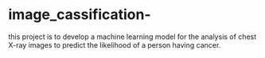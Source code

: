 # image_cassification-
this project is to develop a machine learning model for the analysis of chest X-ray images to predict the likelihood of a person having cancer.
